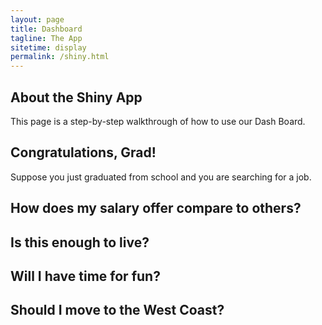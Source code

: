 ```yaml
---
layout: page
title: Dashboard
tagline: The App
sitetime: display
permalink: /shiny.html
---
```


## About the Shiny App

This page is a step-by-step walkthrough of how to use our Dash Board.

## Congratulations, Grad!

Suppose you just graduated from school and you are searching for a job.

## How does my salary offer compare to others?

## Is this enough to live?

## Will I have time for fun?

## Should I move to the West Coast?
